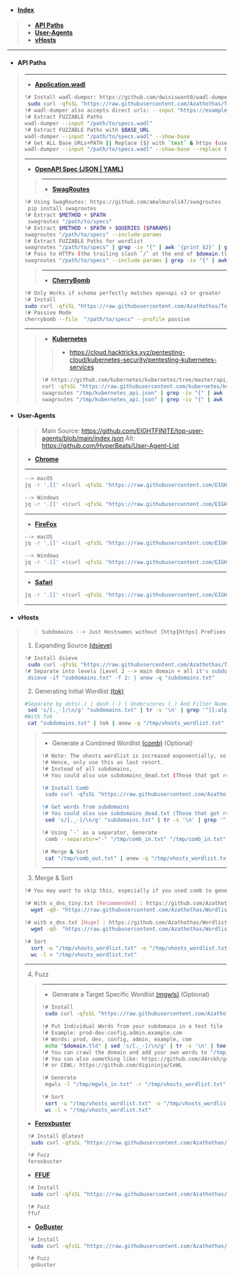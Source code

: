 - #### [Index]()
> - [**API Paths**](https://github.com/Azathothas/Wordlists/blob/main/Misc/README.md#api-paths)
> - [**User-Agents**](https://github.com/Azathothas/Wordlists/blob/main/Misc/README.md#user-agents)
> - [**vHosts**](https://github.com/Azathothas/Wordlists/blob/main/Misc/README.md#vhosts)
---
- #### API Paths
> ---
> - [**Application.wadl**](https://eclipse-ee4j.github.io/jersey.github.io/documentation/latest/wadl.html)
> ```bash
> !# Install wadl-dumper: https://github.com/dwisiswant0/wadl-dumper
>  sudo curl -qfsSL "https://raw.githubusercontent.com/Azathothas/Toolpacks/main/x86_64/wadl-dumper" -o "/usr/local/bin/wadl-dumper" && sudo chmod +xwr "/usr/local/bin/wadl-dumper"
> !# wadl-dumper also accepts direct urls: --input "https://example.com/app.wadl"
> !# Extract FUZZABLE Paths
> wadl-dumper --input "/path/to/specs.wadl" 
> !# Extract FUZZABLE Paths with $BASE_URL
> wadl-dumper --input "/path/to/specs.wadl" --show-base
> !# Get ALL Base_URLs+PATH || Replace {$} with `test` & httpx (use -fc 401,403 etc to filter by Status Code)
> wadl-dumper --input "/path/to/specs.wadl" --show-base --replace test | httpx -silent -include-response --json |  jq . | less
> ```
> ---
> - [**OpenAPI Spec (JSON | YAML)**](https://editor.swagger.io/)
> > ---
> > - [**SwagRoutes**](https://github.com/amalmurali47/swagroutes)
> ```bash
> !# Using SwagRoutes: https://github.com/amalmurali47/swagroutes
>  pip install swagroutes
> !# Extract $METHOD + $PATH
>  swagroutes "/path/to/specs"
> !# Extract $METHOD + $PATH + $QUERIES ($PARAMS)
> swagroutes "/path/to/specs" --include-params
> !# Extract FUZZABLE Paths for wordlist
> swagroutes "/path/to/specs" | grep -iv "{" | awk '{print $2}' | grep -oE '\/[^\ ]+' | sed 's/^\///' 
> !# Pass to HTTPx (the trailing slash `/` at the end of $domain.tld is REQUIRED)
> swagroutes "/path/to/specs" --include-params | grep -iv "{" | awk '{print $2}' | grep -oE '\/[^\ ]+' | sed 's/^\///' | sed 's|^|https://$domain.tld/|' | httpx -silent -include-response --json |  jq . | less
> ```
> > ---
> > - [**CherryBomb**](blst-security/cherrybomb)
> ```bash 
> !# Only Works if schema perfectly matches openapi v3 or greater
> !# Install
> sudo curl -qfsSL "https://raw.githubusercontent.com/Azathothas/Toolpacks/main/x86_64/cherrybomb" -o "/usr/local/bin/cherrybomb" && sudo chmod +xwr "/usr/local/bin/cherrybomb"
> !# Passive Mode
> cherrybomb --file  "/path/to/specs" --profile passive
> ```
> ---
> > - [**Kubernetes**](https://github.com/kubernetes/kubernetes/)
> > > - https://cloud.hacktricks.xyz/pentesting-cloud/kubernetes-security/pentesting-kubernetes-services
> > ```bash
> > !# https://github.com/kubernetes/kubernetes/tree/master/api/openapi-spec
> > curl -qfsSL "https://raw.githubusercontent.com/kubernetes/kubernetes/master/api/openapi-spec/swagger.json" -o "/tmp/kubernetes_api.json"
> > swagroutes "/tmp/kubernetes_api.json" | grep -iv "{" | awk '{print $2}' | grep -oE '\/[^\ ]+' | sed 's/^\///' | anew x_api_tiny.txt | wc -l
> > swagroutes "/tmp/kubernetes_api.json" | grep -iv "{" | awk '{print $2}' | grep -oE '\/[^\ ]+' | sed 's/^\///' | anew x_lhf_mini.txt | wc -l
> > ```
- #### User-Agents
> > Main Source: https://github.com/EIGHTFINITE/top-user-agents/blob/main/index.json
> > Alt: https://github.com/HyperBeats/User-Agent-List
> - [**Chrome**](https://chromereleases.googleblog.com/)
> ---
> ```bash
> --> macOS
> jq -r '.[]' <(curl -qfsSL "https://raw.githubusercontent.com/EIGHTFINITE/top-user-agents/main/index.json") | grep -i 'mac' | grep -i 'chrome' | sort -u | tail -n 1
>
> --> Windows
> jq -r '.[]' <(curl -qfsSL "https://raw.githubusercontent.com/EIGHTFINITE/top-user-agents/main/index.json") | grep -i 'Windows NT 10' | grep -i 'chrome'| grep -iv 'edg\|opr\|ya' | sort -u | tail -n 1
> 
> ```
> ---
> - [**FireFox**](https://www.mozilla.org/en-US/firefox/releases/)
> ```bash
> --> macOS
> jq -r '.[]' <(curl -qfsSL "https://raw.githubusercontent.com/EIGHTFINITE/top-user-agents/main/index.json") | grep -i 'mac' | grep -i 'firefox' | sort -u | tail -n 1
>
> --> Windows
> jq -r '.[]' <(curl -qfsSL "https://raw.githubusercontent.com/EIGHTFINITE/top-user-agents/main/index.json") | grep -i 'Windows NT 10' | grep -i 'firefox' | grep -iv 'edg\|opr\|ya' | sort -u | tail -n 1 
> ```
> ---
> - [**Safari**](https://developer.apple.com/documentation/safari-release-notes)
> ```bash
> jq -r '.[]' <(curl -qfsSL "https://raw.githubusercontent.com/EIGHTFINITE/top-user-agents/main/index.json") | grep -i 'mac' | grep -i 'safari' | sort -u | tail -n 1
> ```
> ---
- #### vHosts
> > ```bash
> > Subdomains --> Just Hostnames without [http|https] PreFixes
> > ```
> 1. Expanding Source [(dsieve)](https://github.com/trickest/dsieve)
> ```bash
> !# Install dsieve
>  sudo curl -qfsSL "https://raw.githubusercontent.com/Azathothas/Toolpacks/main/x86_64/dsieve" -o "/usr/local/bin/dsieve" && sudo chmod +xwr "/usr/local/bin/dsieve"
> !# Separate into levels [Level 2 --> main domain + all it's subdomains]
>  dsieve -if "subdomains.txt" -f 2: | anew -q "subdomains.txt"
> ```
> 2. Generating Initial Wordlist [(tok)](https://github.com/tomnomnom/hacks/tree/master/tok)
> ```bash
> #Separate by dots(.) | dash (-) | Underscores (_) And Filter Numerics
>  sed 's/[._-]/\n/g' "subdomains.txt" | tr -s '\n' | grep '^[[:alpha:]]\+$' | anew -q "/tmp/vhosts_wordlist.txt"
> #With Tok
>  cat "subdomains.txt" | tok | anew -q "/tmp/vhosts_wordlist.txt"
> ```
> > ---
> > - Generate a Combined Wordlist [(comb)](https://github.com/tomnomnom/hacks/tree/master/comb) (Optional) 
> > ```bash
> > !# Note: The vhosts wordlist is increased exponentially, so if initial list is 1000, then result will be (1000 X 1000 = 1,000,000)
> > !# Hence, only use this as last resort.
> > !# Instead of all subdomains,
> > !# You could also use subdomains_dead.txt (Those that got resolved but aren't alive) to reduce the output
> > 
> > !# Install Comb
> >  sudo curl -qfsSL "https://raw.githubusercontent.com/Azathothas/Toolpacks/main/x86_64/comb" -o "/usr/local/bin/comb" && sudo chmod +xwr "/usr/local/bin/comb"
> > 
> > !# Get words from subdomains
> > !# You could also use subdomains_dead.txt (Those that got resolved but aren't alive) to reduce the output
> >  sed 's/[._-]/\n/g' "subdomains.txt" | tr -s '\n' | grep '^[[:alpha:]]\+$' | anew "/tmp/comb_in.txt"
> > 
> > !# Using `-` as a separator, Generate
> >  comb --separator="-" "/tmp/comb_in.txt" "/tmp/comb_in.txt" > "/tmp/comb_out.txt"
> > 
> > !# Merge & Sort
> >  cat "/tmp/comb_out.txt" | anew -q "/tmp/vhosts_wordlist.txt"
> > ```
> > ---
> 3. Merge & Sort
> ```bash
> !# You may want to skip this, especially if you used comb to generate permutations
> 
> !# With x_dns_tiny.txt [Recommended] : https://github.com/Azathothas/Wordlists/blob/main/x_dns_tiny.txt
>   wget -qO- "https://raw.githubusercontent.com/Azathothas/Wordlists/main/x_dns_tiny.txt" | anew -q "/tmp/vhosts_wordlist.txt"
> 
> !# with x_dns.txt [Huge] : https://github.com/Azathothas/Wordlists/blob/main/x_dns.txt
>   wget -qO- "https://raw.githubusercontent.com/Azathothas/Wordlists/main/x_dns.txt" | anew -q "/tmp/vhosts_wordlist.txt"
>
> !# Sort
>   sort -u "/tmp/vhosts_wordlist.txt" -o "/tmp/vhosts_wordlist.txt"
>   wc -l < "/tmp/vhosts_wordlist.txt"
> ```
> ---
> 4. Fuzz
> > ---
> > - Generate a Target Specific Wordlist [(mgwls)](https://github.com/trickest/mgwls) (Optional)
> > ```bash
> > !# Install
> >  sudo curl -qfsSL "https://raw.githubusercontent.com/Azathothas/Toolpacks/main/x86_64/mgwls" -o "/usr/local/bin/mgwls" && sudo chmod +xwr "/usr/local/bin/mgwls"
> >
> > !# Put Individual Words from your subdomain in a text file
> > !# Example: prod-dev-config.admin.example.com
> > !# Words: prod, dev, config, admin, example, com
> >  echo "$domain.tld" | sed 's/[._-]/\n/g' | tr -s '\n' | tee "/tmp/mgwls_in.txt"
> > !# You can crawl the domain and add your own words to "/tmp/mgwls_in.txt"
> > !# You can also something like: https://github.com/d4rckh/gorilla
> > !# or CEWL: https://github.com/digininja/CeWL
> > 
> > !# Generate
> >  mgwls -l "/tmp/mgwls_in.txt" -r "/tmp/vhosts_wordlist.txt" -delimiter "-" | anew -q  "/tmp/vhosts_wordlist.txt"
> >
> > !# Sort
> >  sort -u "/tmp/vhosts_wordlist.txt" -o "/tmp/vhosts_wordlist.txt"
> >  wc -l < "/tmp/vhosts_wordlist.txt"
> > 
> > ```
> - [**Feroxbuster**](https://epi052.github.io/feroxbuster-docs/docs/)
> ```bash
>  !# Install @latest
>   sudo curl -qfsSL "https://raw.githubusercontent.com/Azathothas/Toolpacks/main/x86_64/feroxbuster" -o "/usr/local/bin/feroxbuster" && sudo chmod +xwr "/usr/local/bin/feroxbuster"
>
>  !# Fuzz
>  feroxbuster
> 
> ```
> - [**FFUF**](https://github.com/ffuf/ffuf#usage)
> ```bash
>  !# Install
>   sudo curl -qfsSL "https://raw.githubusercontent.com/Azathothas/Toolpacks/main/x86_64/ffuf" -o "/usr/local/bin/ffuf" && sudo chmod +xwr "/usr/local/bin/ffuf"
> 
>  !# Fuzz
>  ffuf
> 
> ```
> - [**GoBuster**](https://github.com/OJ/gobuster#vhost-mode)
> ```bash
>  !# Install
>   sudo curl -qfsSL "https://raw.githubusercontent.com/Azathothas/Toolpacks/main/x86_64/gobuster" -o "/usr/local/bin/gobuster" && sudo chmod +xwr "/usr/local/bin/gobuster"
> 
>  !# Fuzz
>   gobuster
> 
> ```
